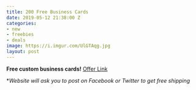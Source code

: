 ```yaml
---
title: 200 Free Business Cards
date: 2019-05-12 21:38:00 Z
categories:
- new
- freebies
- deals
image: https://i.imgur.com/UlGTAqg.jpg
layout: post
---
```


**Free custom business cards!**
[Offer Link](https://www.4over4.com/printing/free-business-cards?PageSpeed=noscript)

\**Website will ask you to post on Facebook or Twitter to get free shipping*